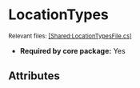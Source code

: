 # LocationTypes
<sup>Relevant files: [[Shared:LocationTypesFile.cs]](https://github.com/Regalis11/Barotrauma/blob/master/Barotrauma/BarotraumaShared/SharedSource/ContentManagement/ContentFile/LocationTypesFile.cs)</sup>
- **Required by core package:** Yes



## Attributes



